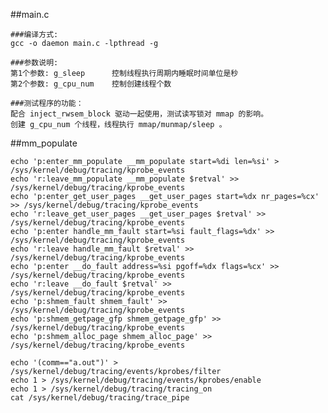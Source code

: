 ##main.c

	###编译方式:
	gcc -o daemon main.c -lpthread -g
	
	###参数说明: 
	第1个参数: g_sleep      控制线程执行周期内睡眠时间单位是秒
	第2个参数: g_cpu_num    控制创建线程个数

	###测试程序的功能：
	配合 inject_rwsem_block 驱动一起使用，测试读写锁对 mmap 的影响。
	创建 g_cpu_num 个线程，线程执行 mmap/munmap/sleep 。

##mm_populate

	echo 'p:enter_mm_populate __mm_populate start=%di len=%si' > /sys/kernel/debug/tracing/kprobe_events
	echo 'r:leave_mm_populate __mm_populate $retval' >> /sys/kernel/debug/tracing/kprobe_events
	echo 'p:enter_get_user_pages __get_user_pages start=%dx nr_pages=%cx' >> /sys/kernel/debug/tracing/kprobe_events
	echo 'r:leave_get_user_pages __get_user_pages $retval' >> /sys/kernel/debug/tracing/kprobe_events
	echo 'p:enter handle_mm_fault start=%si fault_flags=%dx' >> /sys/kernel/debug/tracing/kprobe_events
	echo 'r:leave handle_mm_fault $retval' >> /sys/kernel/debug/tracing/kprobe_events
	echo 'p:enter __do_fault address=%si pgoff=%dx flags=%cx' >> /sys/kernel/debug/tracing/kprobe_events
	echo 'r:leave __do_fault $retval' >> /sys/kernel/debug/tracing/kprobe_events
	echo 'p:shmem_fault shmem_fault' >> /sys/kernel/debug/tracing/kprobe_events
	echo 'p:shmem_getpage_gfp shmem_getpage_gfp' >> /sys/kernel/debug/tracing/kprobe_events
	echo 'p:shmem_alloc_page shmem_alloc_page' >> /sys/kernel/debug/tracing/kprobe_events

	echo '(comm=="a.out")' > /sys/kernel/debug/tracing/events/kprobes/filter
	echo 1 > /sys/kernel/debug/tracing/events/kprobes/enable
	echo 1 > /sys/kernel/debug/tracing/tracing_on
	cat /sys/kernel/debug/tracing/trace_pipe
